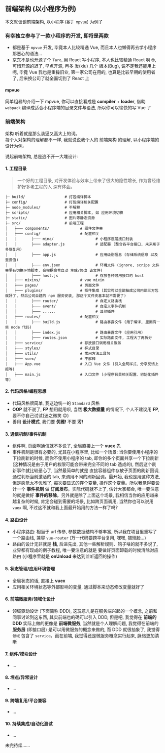 ## 前端架构 (以小程序为例)

本文就谈谈前端架构, 以小程序 (`基于 mpvue`) 为例子

### 有幸独立参与了一款小程序的开发, 即将是两款

- 都是基于 `mpvue` 开发, 毕竟本人比较精通 Vue, 而且本人也懒得再去学小程序那恶心的语法...  
- 京东不是也开源了个 `Taro`, 用 React 写小程序, 本人也比较精通 React 啊 🤓, 可惜开源的迟了, 早点开源, 再多 发(xiu) 几个 版本(Bug), 说不定我还能用上呢, 毕竟 Vue 我也是重操旧业, 第一家公司在用的, 也算是比较早期的使用者了, 后来换公司了就全面切到了 React 上

#### mpvue

简单粗暴的介绍一下 mpvue, 你可以直接看成是 **compiler** + **loader**, 借助 `webpack` 编译成适合小程序端的目录文件与语法, 所以你可以愉快的写 Vue 了


### 前端架构

架构 听着就是那么装逼又高大上的词。  
每个人对架构的理解都不一样, 我就说说我个人的 前端架构 的理解, 以小程序端的设计为例。

说起前端架构, 总是逃不开一大堆设计:

#### 1. 工程目录  

> 一个好的工程目录, 对开发体验与效率上带来了很大的隐性增长, 作为曾经维护好多老工程的人 深有体会。

```dir
├─ build/                  # 打包编译脚本
├─ config/                 # 打包编译相关配置
├─ node_modules/           # 不解释
├─ scripts/                # 应用相关脚本, 如 应用环境切换
├─ static/                 # 图片等静态资源
├─ src/                    # 前端工程
│   ├─── components/              # 组件文件夹
│   ├─── config/                  # 配置相关
│   │       ├─── mina/                   # 小程序底层接口封装
│   │       ├─── adapter.js              # 适配器 (整合各平台接口, 未来用于多端复用)
│   │       ├─── app.js                  # 应用级别信息 (存储系统信息 以及 重要值)
│   │       ├─── env.json                # 环境文件 (ignore, scrips 文件夹里有切换环境脚本, 会根据命令自动 生成/修改 该文件)
│   │       ├─── host.js                 # 存放各种可用接口的 host
│   ├─── mixins/                  # vue mixin
│   ├─── pages/                   # 页面文件
│   ├─── plugins/                 # 插件集成 (其实可以全部抽成公司内部三方包就好了, 然后公司自建的 npm 服务安装, 那这个文件夹基本就不需要了)
│   │       ├─── router/                 # 自定义路由栈
│   │       ├─── event/                  # 自定义事件机制
│   │       ├─── ......                  # 其他插件
│   ├─── routes/                  # 配置相关
│   │       ├─── build.js                # 路由暴露文件 (用于编译, 里面有一些 node 代码)
│   │       ├─── index.js                # 路由暴露文件 (应用引用)
│   │       ├─── routes.json             # 实际路由文件, 工程大了再拆分
│   ├─── service/                 # 存放接口调用相关服务
│   ├─── styles/                  # 样式目录
│   ├─── utils/                   # 常用方法工具包
│   ├─── vuex/                    # 不解释
│   ├─── App.vue                  # 入口 Vue 文件 (引入全局样式、分享反馈上报等)
│   ├─── main.js                  # 入口文件 (小程序背景相关配置、初始化插件等)
```
#### 2. 代码风格/编程思想  
  - 代码风格很简单, 我这边统一的 `Standard` 风格
  - **OOP** 就不说了, **FP** 想用就用呗, 当然 **极大数据量** 的情况下, 个人不建议用 **FP**, 要不你自己试试(迷之微笑 😊)
  - 善用 **设计模式**, 我们要 **优雅!** 不要 **污!**
#### 3. 通信机制/事件机制
  - 组件啊, 页面啊通信就不多说了, 全局直接上一个 **vuex** 先
  - 事件机制是很有必要的, 尤其在小程序里, 比如一个场景: 当你要使用小程序的下拉刷新的时候, 而你不使用小程序的 tab, 即你的多个页面共享一个下拉刷新 (这种情况是由于用户的权限可能会带来完全不同的 tab 造成的), 然后这个刷新事件就比较恶心了, 当然最简单的就是 直接容器组件存放子页面的刷新回调, 通过判断当前激活的 tab, 来调用不同的刷新回调。最开始, 我也是用这种方法, 但是感觉太不优雅了, 每次要显式的存个变量, 操作这个变量。所以我觉得要设计一个 **事件机制** 做 **订阅发布**。实际代码就不上了, 估计大家都会, 唯一要注意的就是做好 **事件的移除**。另外就是除了上面这个场景, 我相信当你的应用越来越复杂的时候, 肯定会碰到需要的场景, 比如跨页面调用, 当然你也可以说用 `vuex` 啊, 不过这不就和我上面最开始用的方法一样了吗?
#### 4. 路由设计
  - 小程序路由: 相当于 url 传参, 参数数据结构不够丰富, 所以我在项目里重写了一个路由栈, 兼容 `vue-router` (万一代码要跨平台复用, 嘿嘿, 猥琐脸...)
  - 路由的设计无非就是 **栈**, 后进先出, 其他一些解析规则、钩子啥的就不多说了, 业界都有现成的例子教程, 唯一要注意的就是 要做好页面卸载的时候清除对应路由 (小程序里就是 **onUnload** 来达到监听返回的操作)
#### 5. 状态管理/应用环境管理
  - 全局状态的话, 直接上 **vuex**
  - 应用相关环境状态等外部影响的变量, 通过脚本来动态修改变量就好了
#### 6. 前端微服务/领域化设计
  - 领域驱动设计 (下面简称 DDD), 这玩意儿是在服务端兴起的一个概念, 之前和同事讨论到这东西, 其实前端也的确可以引入 DDD, 但是吧, 我觉得在 **前端的 DDD** 实际上做的更像是 **前端微服务**, 当然就是个人理解问题, 我觉得在前端的 **服务层** (即接口层) 是可以用微服务的概念来做的, 而 DDD 就很抽象了, 我觉得 `领域` 包含了 `service`。而在前端, 我觉得还是微服务概念实行起来, 脉络更加清晰
#### 7. 组件/模块设计
  - ...
#### 8. 埋点/异常设计
  - ...
#### 9. 跨端复用/平台兼容
  - ...
#### 10. 持续集成/自动化测试
  - ...

未完待续......
